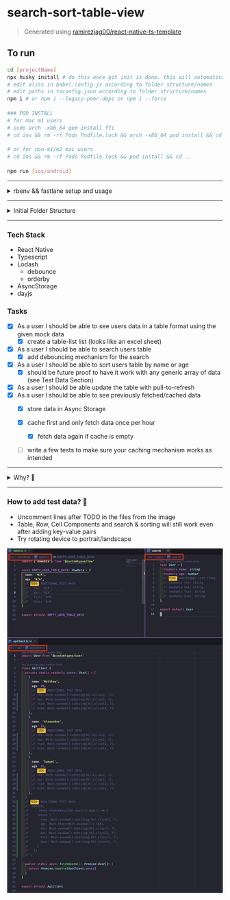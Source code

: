 # search-sort-table-view
> Generated using [ramirezjag00/react-native-ts-template](https://github.com/ramirezjag00/react-native-ts-template)

## To run
```sh
cd [projectName]
npx husky install # do this once git init is done. this will automatically be called on succeeding `npm i`
# edit alias in babel.config.js according to folder structure/names
# edit paths in tsconfig.json according to folder structure/names
npm i # or npm i --legacy-peer-deps or npm i --force

### POD INSTALL
# for mac m1 users
# sudo arch -x86_64 gem install ffi
# cd ios && rm -rf Pods Podfile.lock && arch -x86_64 pod install && cd ..

# or for non-m1/m2 mac users
# cd ios && rm -rf Pods Podfile.lock && pod install && cd ..

npm run [ios/android]
```
---
<details>
<summary>rbenv && fastlane setup and usage</summary>

## rbenv: installing the right version of ruby
```sh
# install rbenv
brew install rbenv

# install ruby version from gemfile e.g. 2.7.5
rbenv install 2.7.5

# in .bash_profile or .zshrc add:
export PATH="$HOME/.rbenv/shims:$PATH"
eval "$(rbenv init -)"

# in terminal, to set a default version of ruby
rbenv global 2.7.5
rbenv local 2.7.5
rbenv rehash
# restart terminal
ruby -v # should output that version
```
## fastlane
```sh
# to get started
# check usertable/fastlane/Fastfile for fastlane actions and comments in it

### FASTLANE
# install dependencies of gemfile
bundle install

# to make sure all plugins are updated to the latest version, run in your project
bundle exec fastlane update_plugins

# to run a fastlane action: check usertable/fastlane/README.md for actions e.g.
bundle exec fastlane android build_qa

# to update fastlane
bundle update fastlane

# for "fastlane x github actions" add the following sample of fastlane actions as jobs: -> steps: in .github/workflow/main.yml

# Runs bundle install
- name: Run bundle install
  run: bundle install

# Runs a fastlane - qa build
- name: Run fastlane - android qa build
  run: bundle exec fastlane android build_qa

# Runs a fastlane - tg notification of a build
- name: Run fastlane - telegram notification and upload apk of a build
  run: bundle exec fastlane notify_upload_to_telegram

# Runs a fastlane - slack notification  and upload of a build
- name: Run fastlane - slack notification and upload apk of a build
  run: bundle exec fastlane notify_upload_to_slack
```
</details>

---

<details>
  <summary>Initial Folder Structure</summary>

  ```
  🗂 src
  ├── 📁 assets  
  │   ├── 📁 images 
  │   └── 📁 fonts
  │
  ├── 📁 components  
  │   ├── 📁 common 
  │   │   └── 📄 Button.tsx 
  │   │
  │   └── 📁 screens
  │       ├── 📁 Tab1
  │       │    ├── 📁 ScreenA 
  │       │    │   ├── 📁 components
  │       │    │   └── 📄 ScreenA.tsx
  │       │    │ 
  │       │    └── 📁 ScreenB 
  │       │
  │       └── 📁 Tab2
  ├── 📁 constants 
  ├── 📁 redux
  │    ├── 📁 apis (createApis)
  │    ├── 📁 slices (createSlices)
  │    └── 📄 store.ts 
  ├── 📁 routes
  │    ├── 📄 BottomTabStack.tsx 
  │    ├── 📄 RootStack.tsx 
  │    ├── 📄 FirstStack.tsx 
  │    ├── 📄 SecondStack.tsx 
  │    └── 📄 PreAuthStack.tsx 
  ├── 📁 types
  │    ├── 📁 navigation
  │    └── 📄 preauth.ts 
  │
  └── 📁 utils
      └── 📁 hooks
  ```
</details>

---

### Tech Stack
- React Native
- Typescript
- Lodash
  - debounce
  - orderby
- AsyncStorage
- dayjs

### Tasks
- [x]  As a user I should be able to see users data in a table format using the given mock data
    - [x]  create a table-list list (looks like an excel sheet)
- [x]  As a user I should be able to search users table
    - [x]  add debouncing mechanism for the search
- [x]  As a user I should be able to sort users table by name or age
    - [x]  should be future proof to have it work with any generic array of data (see Test Data Section)
- [x]  As a user I should be able update the table with pull-to-refresh
- [x]  As a user I should be able to see previously fetched/cached data
    - [x]  store data in Async Storage
    - [x]  cache first and only fetch data once per hour
        - [x]  fetch data again if cache is empty
    - [ ]  write a few tests to make sure your caching mechanism works as intended


---

<details>
<summary>Why? 🤔</summary>

- Day 1
  - Tables can be done with native table/grid in ios/android or there are libraries for generating tables like the ff but these libs requires you to reshape your data to arrays of column values in a table:
    - GeekyAnts / react-native-easy-grid
    - Gil2015 / react-native-table-component
    - callstack/react-native-paper
  - But I like making my own tools so, I made these components and features with just a few dependencies like lodash (debounce & orderby) and will work on any data w/o reshaping
  - Initially, I went with ScrollView and .map for horizontal/vertical scrolling of the table but I was thinking of the performance eventually, so I tried @shopify/flash-list. While that worked on my demo project for a section-list, it lacks a lot of props I need for a Table. Lastly, I migrated everything to the same old FlatList. Those 3 experiments took some time to implement, especially bec. I need the Cell Component to calculate itself to maximize the screen depending on the orientation of the device. 😂
- Day 2
  - For the search and sort, while there's Fuse.js or just using ReduxToolKit, will make these features easier. I tried using asyncFilter and lodash's orderby and debounce -- it worked well even after adding new key-value pairs for the test data but performance can still be improved (see Issues Tab of repo)
- Day 3
  - Caching and fetching conditions could've been faster to build and much organized with Redux-ToolKit, RTK-Query and a faster storage like MMKV, but still, I was able to pull it off (hooks + Async Storage + dayjs) and add in another Table feature which is pull to refresh
</details>

---

### How to add test data? 🧐
- Uncomment lines after TODO in the files from the image
- Table, Row, Cell Components and search & sorting will still work even after adding key-value pairs
- Try rotating device to portrait/landscape
 
<img src="./assets/test_data.png" width="700" />
